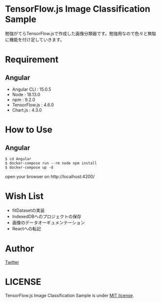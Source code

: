 # TensorFlow.js Image Classification Sample
勉強がてらTensorFlow.jsで作成した画像分類器です。勉強用なので色々と無駄に機能を付け足していきます。

# Requirement
## Angular
- Angular CLI : 15.0.5
- Node : 18.13.0
- npm : 9.2.0
- TensorFlow.js : 4.6.0
- Chart.js : 4.3.0

# How to Use
## Angular
```
$ cd Angular
$ docker-compose run --rm node npm install
$ docker-compose up -d
```
open your browser on http://localhost:4200/

# Wish List
- fitDatasetの実装
- IndexedDBへのプロジェクトの保存
- 画像のデータオーギュメンテーション
- Reactへの転記

# Author
[Twitter](https://twitter.com/tsuneken5)

# LICENSE
TensorFlow.js Image Classification Sample is under [MIT license](https://en.wikipedia.org/wiki/MIT_License).